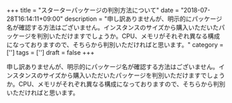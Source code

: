 +++
title = "スターターパッケージの判別方法について"
date = "2018-07-28T16:14:11+09:00"
description = "申し訳ありませんが、明示的にパッケージ名が確認する方法はございません。インスタンスのサイズから購入いただいたパッケージを判別いただけますでしょうか。CPU、メモリがそれぞれ異なる構成になっておりますので、そちらから判別いただければと思います。"
category = ['']
tags = ['']
draft = false
+++

申し訳ありませんが、明示的にパッケージ名が確認する方法はございません。インスタンスのサイズから購入いただいたパッケージを判別いただけますでしょうか。CPU、メモリがそれぞれ異なる構成になっておりますので、そちらから判別いただければと思います。

